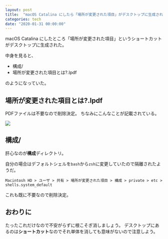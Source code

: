 ```yaml
---
layout: post
title:  "macOS Catalina にしたら「場所が変更された項目」がデスクトップに生成された"
categories: tech
date: "2020-01-31 00:00:00"
---
```


macOS Catalina にしたところ「場所が変更された項目」というショートカットがデスクトップに生成された。

中身を見ると、

- 構成/
- 場所が変更された項目とは?.lpdf

のようになっていた。

## 場所が変更された項目とは?.lpdf

PDFファイルは不要なので削除決定。
ちなみにこんなことが記載されている。


<div class="trim">
  <div class="trim__item">
    <a href="{{ site.url }}/assets/images/2020-01-31-report/場所が変更された項目とは?.lpdf.png">
      <img class="one" src="{{ site.url }}/assets/thumbnail/2020-01-31-report/場所が変更された項目とは?.lpdf.png">
    </a>
  </div>
</div>


## 構成/

肝心なのが**構成**ディレクトリ。

自分の場合はデフォルトシェルを`bash`から`zsh`に変更していたので隔離されたようだ。

```
Macintosh HD > ユーザ > 共有 > 場所が変更された項目 > 構成 > private > etc > shells.system_default
```

これも既に不要なので削除決定。

## おわりに

たったこれだけなので不安がらずに根こそぎ消しましょう。
デスクトップにあるのは**ショートカット**なのでそれ単体を消しても意味がないので注意しよう。

